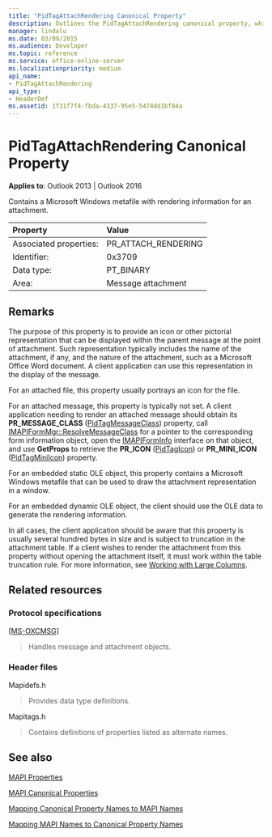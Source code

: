 ```yaml
---
title: "PidTagAttachRendering Canonical Property"
description: Outlines the PidTagAttachRendering canonical property, which contains a Microsoft Windows metafile with rendering information for an attachment. 
manager: lindalu
ms.date: 03/09/2015
ms.audience: Developer
ms.topic: reference
ms.service: office-online-server
ms.localizationpriority: medium
api_name:
- PidTagAttachRendering
api_type:
- HeaderDef
ms.assetid: 1f31f7f4-fbda-4337-95e5-5474dd1bf84a
---
```


# PidTagAttachRendering Canonical Property

  
  
**Applies to**: Outlook 2013 | Outlook 2016 
  
Contains a Microsoft Windows metafile with rendering information for an attachment. 
  
|Property|Value|
|:-----|:-----|
|Associated properties:  <br/> |PR_ATTACH_RENDERING  <br/> |
|Identifier:  <br/> |0x3709  <br/> |
|Data type:  <br/> |PT_BINARY  <br/> |
|Area:  <br/> |Message attachment  <br/> |
   
## Remarks

The purpose of this property is to provide an icon or other pictorial representation that can be displayed within the parent message at the point of attachment. Such representation typically includes the name of the attachment, if any, and the nature of the attachment, such as a Microsoft Office Word document. A client application can use this representation in the display of the message. 
  
For an attached file, this property usually portrays an icon for the file. 
  
For an attached message, this property is typically not set. A client application needing to render an attached message should obtain its **PR_MESSAGE_CLASS** ([PidTagMessageClass](pidtagmessageclass-canonical-property.md)) property, call [IMAPIFormMgr::ResolveMessageClass](imapiformmgr-resolvemessageclass.md) for a pointer to the corresponding form information object, open the [IMAPIFormInfo](imapiforminfoimapiprop.md) interface on that object, and use **GetProps** to retrieve the **PR_ICON** ([PidTagIcon](pidtagicon-canonical-property.md)) or **PR_MINI_ICON** ([PidTagMiniIcon](pidtagminiicon-canonical-property.md)) property. 
  
For an embedded static OLE object, this property contains a Microsoft Windows metafile that can be used to draw the attachment representation in a window. 
  
For an embedded dynamic OLE object, the client should use the OLE data to generate the rendering information. 
  
In all cases, the client application should be aware that this property is usually several hundred bytes in size and is subject to truncation in the attachment table. If a client wishes to render the attachment from this property without opening the attachment itself, it must work within the table truncation rule. For more information, see [Working with Large Columns](working-with-large-columns.md). 
  
## Related resources

### Protocol specifications

[[MS-OXCMSG]](https://msdn.microsoft.com/library/7fd7ec40-deec-4c06-9493-1bc06b349682%28Office.15%29.aspx)
  
> Handles message and attachment objects.
    
### Header files

Mapidefs.h
  
> Provides data type definitions.
    
Mapitags.h
  
> Contains definitions of properties listed as alternate names.
    
## See also



[MAPI Properties](mapi-properties.md)
  
[MAPI Canonical Properties](mapi-canonical-properties.md)
  
[Mapping Canonical Property Names to MAPI Names](mapping-canonical-property-names-to-mapi-names.md)
  
[Mapping MAPI Names to Canonical Property Names](mapping-mapi-names-to-canonical-property-names.md)

